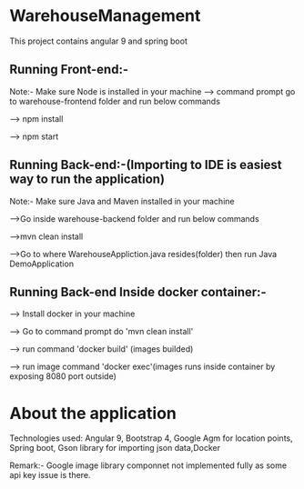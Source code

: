 # WarehouseManagement

This project contains angular 9 and spring boot

## Running Front-end:-

Note:- Make sure Node is installed in your machine
--> command prompt go to warehouse-frontend folder and run below commands

--> npm install

--> npm start

## Running Back-end:-(Importing to IDE is easiest way to run the application)

Note:- Make sure Java and Maven installed in your machine

-->Go inside warehouse-backend folder and run below commands

-->mvn clean install

-->Go to where WarehouseAppliction.java resides(folder) then run Java DemoApplication

## Running Back-end Inside docker container:-

--> Install docker in your machine

--> Go to command prompt do 'mvn clean install'

--> run command 'docker build' (images builded)

--> run image command 'docker exec'(images runs inside container by exposing 8080 port outside)

# About the application

Technologies used: Angular 9, Bootstrap 4, Google Agm for location points, Spring boot, Gson library for importing json data,Docker

Remark:- Google image library componnet not implemented fully as some api key issue is there. 
